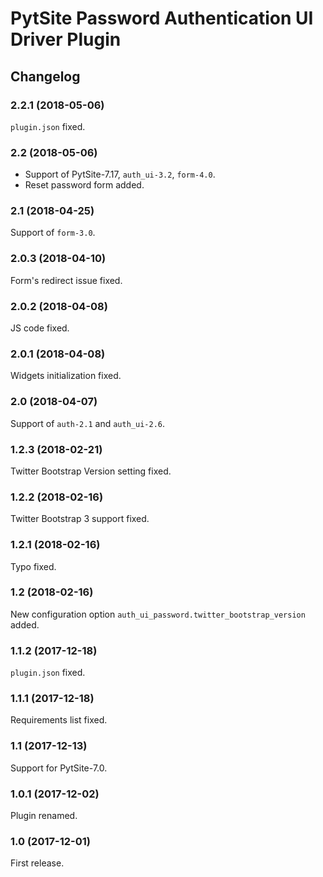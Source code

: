 # PytSite Password Authentication UI Driver Plugin


## Changelog


### 2.2.1 (2018-05-06)

`plugin.json` fixed.


### 2.2 (2018-05-06)

- Support of PytSite-7.17, `auth_ui-3.2`, `form-4.0`.
- Reset password form added.


### 2.1 (2018-04-25)

Support of `form-3.0`.


### 2.0.3 (2018-04-10)

Form's redirect issue fixed.


### 2.0.2 (2018-04-08)

JS code fixed.


### 2.0.1 (2018-04-08)

Widgets initialization fixed.


### 2.0 (2018-04-07)

Support of `auth-2.1` and `auth_ui-2.6`.


### 1.2.3 (2018-02-21)

Twitter Bootstrap Version setting fixed.


### 1.2.2 (2018-02-16)

Twitter Bootstrap 3 support fixed.


### 1.2.1 (2018-02-16)

Typo fixed.


### 1.2 (2018-02-16)

New configuration option `auth_ui_password.twitter_bootstrap_version`
added.


### 1.1.2 (2017-12-18)

`plugin.json` fixed.


### 1.1.1 (2017-12-18)

Requirements list fixed.


### 1.1 (2017-12-13)

Support for PytSite-7.0.


### 1.0.1 (2017-12-02)

Plugin renamed.


### 1.0 (2017-12-01)

First release.
